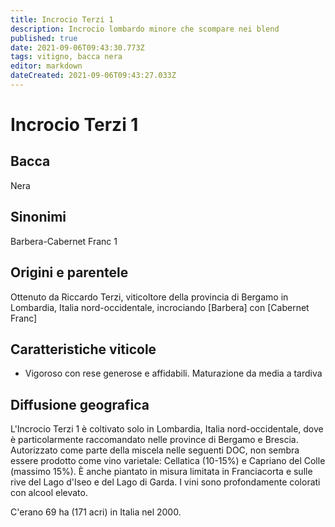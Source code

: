```yaml
---
title: Incrocio Terzi 1
description: Incrocio lombardo minore che scompare nei blend
published: true
date: 2021-09-06T09:43:30.773Z
tags: vitigno, bacca nera
editor: markdown
dateCreated: 2021-09-06T09:43:27.033Z
---
```


# Incrocio Terzi 1

## Bacca
Nera
## Sinonimi
Barbera-Cabernet Franc 1

## Origini e parentele
Ottenuto da Riccardo Terzi, viticoltore della provincia di Bergamo in Lombardia, Italia nord-occidentale, incrociando [Barbera] con [Cabernet Franc]

## Caratteristiche viticole
- Vigoroso con rese generose e affidabili. Maturazione da media a tardiva

## Diffusione geografica
L'Incrocio Terzi 1 è coltivato solo in Lombardia, Italia nord-occidentale, dove è particolarmente raccomandato nelle province di Bergamo e Brescia. Autorizzato come parte della miscela nelle seguenti DOC, non sembra essere prodotto come vino varietale: Cellatica (10-15%) e Capriano del Colle (massimo 15%). È anche piantato in misura limitata in Franciacorta e sulle rive del Lago d'Iseo e del Lago di Garda. I vini sono profondamente colorati con alcool elevato.

C'erano 69 ha (171 acri) in Italia nel 2000.